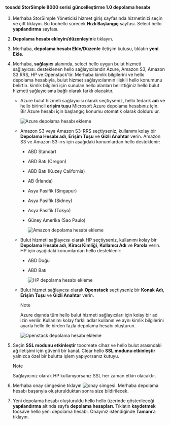 <!--author=alkohli last changed: 9/17/15-->

#### <a name="tooadd-a-storage-account-in-storsimple-8000-series-update-10"></a>tooadd StorSimple 8000 serisi güncelleştirme 1.0 depolama hesabı
1. Merhaba StorSimple Yöneticisi hizmet giriş sayfasında hizmetinizi seçin ve çift tıklayın. Bu toohello sürecek **Hızlı Başlangıç** sayfası. Select hello **yapılandırma** sayfası.
2. **Depolama hesabı ekleyin/düzenleyin**’e tıklayın.
3. Merhaba, **depolama hesabı Ekle/Düzenle** iletişim kutusu, tıklatın **yeni Ekle**.
4. Merhaba, **sağlayıcı** alanında, select hello uygun bulut hizmeti sağlayıcısı. desteklenen hello sağlayıcılarıdır Azure, Amazon S3, Amazon S3 RRS, HP ve Openstack'tir. Merhaba kimlik bilgilerini ve hello depolama hesabıyla, bulut hizmet sağlayıcılarının ilişkili hello konumunu belirtin. kimlik bilgileri için sunulan hello alanları belirttiğiniz hello bulut hizmeti sağlayıcısına bağlı olarak farklı olacaktır. 
   
   * Azure bulut hizmeti sağlayıcısı olarak seçtiyseniz, hello tedarik **adı** ve hello birincil **erişim tuşu** Microsoft Azure depolama hesabınız için. Bir Azure hesabı için başlangıç konumu otomatik olarak doldurulur.
     
        ![Azure depolama hesabı ekleme](./media/storsimple-configure-new-storage-account-u1/AddAzureStorageaccount-include.png)
   * Amazon S3 veya Amazon S3-RRS seçtiyseniz, kullanımı kolay bir **Depolama Hesabı adı**, **Erişim Tuşu** ve **Gizli Anahtar** verin. Amazon S3 ve Amazon S3-rrs için aşağıdaki konumlardan hello desteklenir:
     
     * ABD Standart
     * ABD Batı (Oregon)
     * ABD Batı (Kuzey California)
     * AB (İrlanda)
     * Asya Pasifik (Singapur)
     * Asya Pasifik (Sidney)
     * Asya Pasifik (Tokyo)
     * Güney Amerika (Sao Paulo)
       
       ![Amazon depolama hesabı ekleme](./media/storsimple-configure-new-storage-account-u1/AddAmazonStorageaccount-include.png)
   * Bulut hizmeti sağlayıcısı olarak HP seçtiyseniz, kullanımı kolay bir **Depolama Hesabı adı**, **Kiracı Kimliği**, **Kullanıcı Adı** ve **Parola** verin. HP için aşağıdaki konumlardan hello desteklenir:
     
     * ABD Doğu
     * ABD Batı
       
       ![HP depolama hesabı ekleme](./media/storsimple-configure-new-storage-account-u1/AddHPStorageaccount-include.png)
   * Bulut hizmet sağlayıcısı olarak **Openstack** seçtiyseniz bir **Konak Adı**, **Erişim Tuşu** ve **Gizli Anahtar** verin.
     
     > [!NOTE]
     > Azure dışında tüm hello bulut hizmeti sağlayıcıları için kolay bir ad izin verilir. Kullanımı kolay farklı adlar kullanın ve aynı kimlik bilgilerini ayarla hello ile birden fazla depolama hesabı oluşturun.
     > 
     > 
     
        ![Openstack depolama hesabı ekleme](./media/storsimple-configure-new-storage-account-u1/AddOpenstackStorageaccount-include.png)
5. Seçin **SSL modunu etkinleştir** toocreate cihaz ve hello bulut arasındaki ağ iletişimi için güvenli bir kanal. Clear hello **SSL modunu etkinleştir** yalnızca özel bir bulutta işlem yapıyorsanız kutuyu.
   
   > [!NOTE]
   > Sağlayıcınız olarak HP kullanıyorsanız SSL her zaman etkin olacaktır.
   > 
   > 
6. Merhaba onay simgesine tıklayın ![onay simgesi](./media/storsimple-configure-new-storage-account/HCS_CheckIcon-include.png). Merhaba depolama hesabı başarıyla oluşturulduktan sonra size bildirilecek.
7. Yeni depolama hesabı oluşturuldu hello hello üzerinde gösterileceği **yapılandırma** altında sayfa **depolama hesapları**. Tıklatın **kaydetmek** toosave hello yeni depolama hesabı. Onayınız istendiğinde **Tamam**’a tıklayın.

